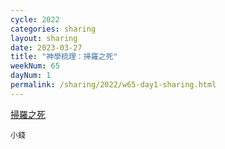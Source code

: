 ```yaml
---
cycle: 2022
categories: sharing
layout: sharing
date: 2023-03-27
title: "神學梳理：掃羅之死"
weekNum: 65
dayNum: 1
permalink: /sharing/2022/w65-day1-sharing.html
---
```


[掃羅之死](https://eccseattle.github.io/media/sharing/2022/wk065/2023-03-27-bin.m4a)

`小錢`
